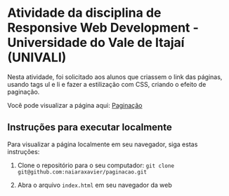 # Atividade da disciplina de Responsive Web Development - Universidade do Vale de Itajaí (UNIVALI)

Nesta atividade, foi solicitado aos alunos que criassem o link das páginas, usando tags ul e li e fazer a estilização com CSS, criando o efeito de paginação.

Você pode visualizar a página aqui: [Paginação](https://naiaraxavier.github.io/paginacao/)

## Instruções para executar localmente

Para visualizar a página localmente em seu navegador, siga estas instruções:

1. Clone o repositório para o seu computador: 
`git clone git@github.com:naiaraxavier/paginacao.git`

2. Abra o arquivo `index.html` em seu navegador da web
